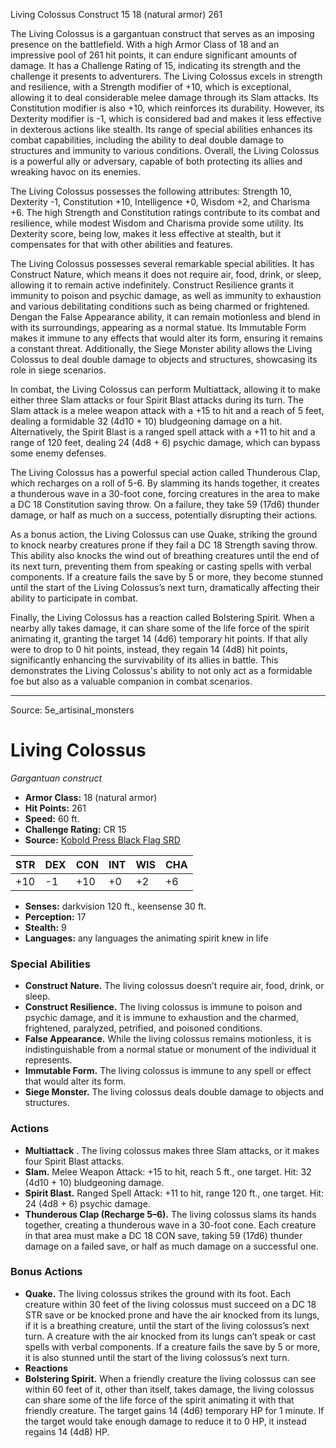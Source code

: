 <MonsterName/>Living Colossus</MonsterName>
<CreatureType/>Construct</CreatureType>
<CR/>15</CR>
<AC/>18 (natural armor)</AC>
<HP/>261</HP>
<summary>The Living Colossus is a gargantuan construct that serves as an imposing presence on the battlefield. With a high Armor Class of 18 and an impressive pool of 261 hit points, it can endure significant amounts of damage. It has a Challenge Rating of 15, indicating its strength and the challenge it presents to adventurers. The Living Colossus excels in strength and resilience, with a Strength modifier of +10, which is exceptional, allowing it to deal considerable melee damage through its Slam attacks. Its Constitution modifier is also +10, which reinforces its durability. However, its Dexterity modifier is -1, which is considered bad and makes it less effective in dexterous actions like stealth. Its range of special abilities enhances its combat capabilities, including the ability to deal double damage to structures and immunity to various conditions. Overall, the Living Colossus is a powerful ally or adversary, capable of both protecting its allies and wreaking havoc on its enemies.</summary>

<detail>

The Living Colossus possesses the following attributes: Strength 10, Dexterity -1, Constitution +10, Intelligence +0, Wisdom +2, and Charisma +6. The high Strength and Constitution ratings contribute to its combat and resilience, while modest Wisdom and Charisma provide some utility. Its Dexterity score, being low, makes it less effective at stealth, but it compensates for that with other abilities and features.

The Living Colossus possesses several remarkable special abilities. It has Construct Nature, which means it does not require air, food, drink, or sleep, allowing it to remain active indefinitely. Construct Resilience grants it immunity to poison and psychic damage, as well as immunity to exhaustion and various debilitating conditions such as being charmed or frightened. Dengan the False Appearance ability, it can remain motionless and blend in with its surroundings, appearing as a normal statue. Its Immutable Form makes it immune to any effects that would alter its form, ensuring it remains a constant threat. Additionally, the Siege Monster ability allows the Living Colossus to deal double damage to objects and structures, showcasing its role in siege scenarios.

In combat, the Living Colossus can perform Multiattack, allowing it to make either three Slam attacks or four Spirit Blast attacks during its turn. The Slam attack is a melee weapon attack with a +15 to hit and a reach of 5 feet, dealing a formidable 32 (4d10 + 10) bludgeoning damage on a hit. Alternatively, the Spirit Blast is a ranged spell attack with a +11 to hit and a range of 120 feet, dealing 24 (4d8 + 6) psychic damage, which can bypass some enemy defenses.

The Living Colossus has a powerful special action called Thunderous Clap, which recharges on a roll of 5-6. By slamming its hands together, it creates a thunderous wave in a 30-foot cone, forcing creatures in the area to make a DC 18 Constitution saving throw. On a failure, they take 59 (17d6) thunder damage, or half as much on a success, potentially disrupting their actions.

As a bonus action, the Living Colossus can use Quake, striking the ground to knock nearby creatures prone if they fail a DC 18 Strength saving throw. This ability also knocks the wind out of breathing creatures until the end of its next turn, preventing them from speaking or casting spells with verbal components. If a creature fails the save by 5 or more, they become stunned until the start of the Living Colossus’s next turn, dramatically affecting their ability to participate in combat.

Finally, the Living Colossus has a reaction called Bolstering Spirit. When a nearby ally takes damage, it can share some of the life force of the spirit animating it, granting the target 14 (4d6) temporary hit points. If that ally were to drop to 0 hit points, instead, they regain 14 (4d8) hit points, significantly enhancing the survivability of its allies in battle. This demonstrates the Living Colossus's ability to not only act as a formidable foe but also as a valuable companion in combat scenarios.</detail>



---

Source: 5e_artisinal_monsters

# Living Colossus

*Gargantuan construct*

- **Armor Class:** 18 (natural armor)
- **Hit Points:** 261
- **Speed:** 60 ft.
- **Challenge Rating:** CR 15
- **Source:** [Kobold Press Black Flag SRD](https://koboldpress.com/black-flag-roleplaying/)

| STR | DEX | CON | INT | WIS | CHA |
| --- | --- | --- | --- | --- | --- |
| +10 | -1 | +10 | +0 | +2 | +6 |

- **Senses:** darkvision 120 ft., keensense 30 ft.
- **Perception:** 17
- **Stealth:** 9
- **Languages:** any languages the animating spirit knew in life

### Special Abilities

- **Construct Nature.** The living colossus doesn’t require air, food, drink, or sleep.
- **Construct Resilience.** The living colossus is immune to poison and psychic damage, and it is immune to exhaustion and the charmed, frightened, paralyzed, petrified, and poisoned conditions.
- **False Appearance.** While the living colossus remains motionless, it is indistinguishable from a normal statue or monument of the individual it represents.
- **Immutable Form.** The living colossus is immune to any spell or effect that would alter its form.
- **Siege Monster.** The living colossus deals double damage to objects and structures.

### Actions

- **Multiattack** . The living colossus makes three Slam attacks, or it makes four Spirit Blast attacks.
- **Slam.** Melee Weapon Attack: +15 to hit, reach 5 ft., one target. Hit: 32 (4d10 + 10) bludgeoning damage.
- **Spirit Blast.** Ranged Spell Attack: +11 to hit, range 120 ft., one target. Hit: 24 (4d8 + 6) psychic damage.
- **Thunderous Clap (Recharge 5–6).** The living colossus slams its hands together, creating a thunderous wave in a 30-foot cone. Each creature in that area must make a DC 18 CON save, taking 59 (17d6) thunder damage on a failed save, or half as much damage on a successful one.

### Bonus Actions

- **Quake.** The living colossus strikes the ground with its foot. Each creature within 30 feet of the living colossus must succeed on a DC 18 STR save or be knocked prone and have the air knocked from its lungs, if it is a breathing creature, until the start of the living colossus’s next turn. A creature with the air knocked from its lungs can’t speak or cast spells with verbal components. If a creature fails the save by 5 or more, it is also stunned until the start of the living colossus’s next turn.
- **Reactions** 
- **Bolstering Spirit.** When a friendly creature the living colossus can see within 60 feet of it, other than itself, takes damage, the living colossus can share some of the life force of the spirit animating it with that friendly creature. The target gains 14 (4d6) temporary HP for 1 minute. If the target would take enough damage to reduce it to 0 HP, it instead regains 14 (4d8) HP.



